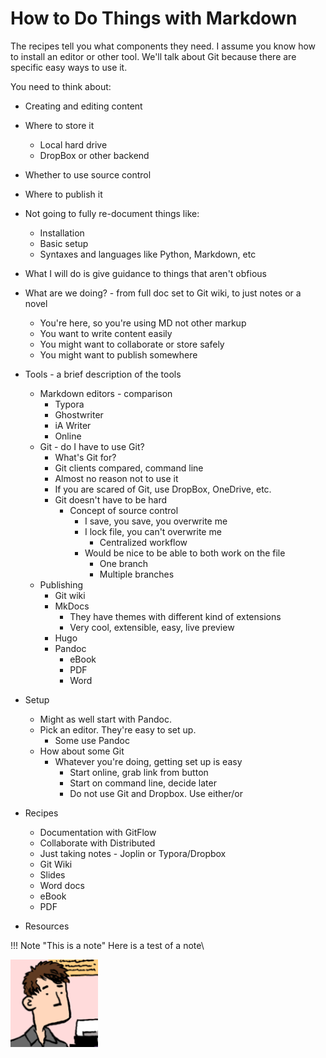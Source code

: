 # How to Do Things with Markdown

<!--
TO DO

Talk about how you edit, store, publish
How these docs work - what's a recipe? Why aren't all the instructions on one page?
-->

The recipes tell you what components they need.
I assume you know how to install an editor or other tool.
We'll talk about Git because there are specific easy ways to use it.

You need to think about:
- Creating and editing content
- Where to store it
  - Local hard drive
  - DropBox or other backend
- Whether to use source control
- Where to publish it




- Not going to fully re-document things like:
	+ Installation
	+ Basic setup
	+ Syntaxes and languages like Python, Markdown, etc
- What I will do is give guidance to things that aren't obfious

- What are we doing? - from full doc set to Git wiki, to just notes or a novel
	+ You're here, so you're using MD not other markup
	+ You want to write content easily
	+ You might want to collaborate or store safely
	+ You might want to publish somewhere
- Tools - a brief description of the tools
	+ Markdown editors - comparison
		* Typora
		* Ghostwriter
		* iA Writer
		* Online
	+ Git - do I have to use Git?
		* What's Git for?
		* Git clients compared, command line
		* Almost no reason not to use it
		* If you are scared of Git, use DropBox, OneDrive, etc.
		* Git doesn't have to be hard
			- Concept of source control
				+ I save, you save, you overwrite me
				+ I lock file, you can't overwrite me
					* Centralized workflow
				+ Would be nice to be able to both work on the file
					* One branch
					* Multiple branches
	+ Publishing
		* Git wiki
		* MkDocs
			- They have themes with different kind of extensions
			- Very cool, extensible, easy, live preview
		* Hugo
		* Pandoc
			- eBook
			- PDF
			- Word
- Setup
	+ Might as well start with Pandoc.
	+ Pick an editor. They're easy to set up.
		* Some use Pandoc
	+ How about some Git
		* Whatever you're doing, getting set up is easy
			* Start online, grab link from button
			* Start on command line, decide later
			* Do not use Git and Dropbox. Use either/or
- Recipes
	- Documentation with GitFlow
	- Collaborate with Distributed
	- Just taking notes - Joplin or Typora/Dropbox
	- Git Wiki
	- Slides
	- Word docs
	- eBook
	- PDF
- Resources

!!! Note "This is a note"
    Here is a test of a note\
 
 
 ![](img/avatar.png)